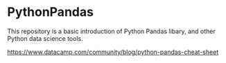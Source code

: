 # PythonPandas
This repository is a basic introduction of Python Pandas libary, and other Python data science tools.

https://www.datacamp.com/community/blog/python-pandas-cheat-sheet
